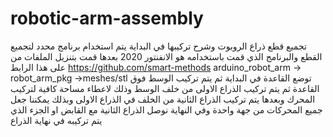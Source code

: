 # robotic-arm-assembly
تجميع قطع ذراع الروبوت وشرح تركيبها
في البداية يتم استخدام برنامج محدد لتجميع القطع والبرنامج الذي قمت باستخدامه هو الانفنتور 2020
بعدها قمت بتنزيل الملفات من على هذا الرابط
https://github.com/smart-methods
arduino_robot_arm -> robot_arm_pkg ->meshes/stl
توضع القاعدة في البداية ثم يتم تركيب الوسط فوق القاعدة
ثم يتم تركيب الذراع الاولى من خلف الوسط وذلك لاعطاء مساحة كافية لتركيب المحرك
وبعدها يتم تركيب الذراع الثانية من الخلف في الذراع الاولى
وبذلك يمكننا جعل جميع المحركات من جهة واحدة 
وفي النهاية نوصل الذراع الثانية مع القابض او الجزء الذي يتم تركيبه في نهاية الذراع 
